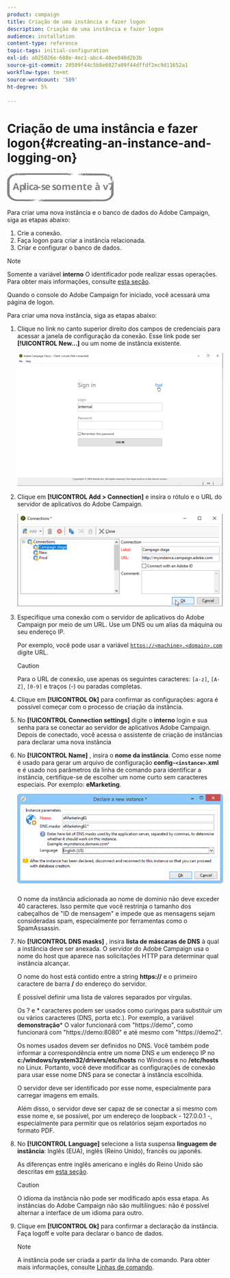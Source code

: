 ```yaml
---
product: campaign
title: Criação de uma instância e fazer logon
description: Criação de uma instância e fazer logon
audience: installation
content-type: reference
topic-tags: initial-configuration
exl-id: a025026e-688e-4ec1-abc4-40ee040d2b3b
source-git-commit: 20509f44c5b8e0827a09f44dffdf2ec9d11652a1
workflow-type: tm+mt
source-wordcount: '589'
ht-degree: 5%

---
```


# Criação de uma instância e fazer logon{#creating-an-instance-and-logging-on}

![](../../assets/v7-only.svg)

Para criar uma nova instância e o banco de dados do Adobe Campaign, siga as etapas abaixo:

1. Crie a conexão.
1. Faça logon para criar a instância relacionada.
1. Criar e configurar o banco de dados.

>[!NOTE]
>
>Somente a variável **interno** O identificador pode realizar essas operações. Para obter mais informações, consulte [esta seção](../../installation/using/configuring-campaign-server.md#internal-identifier).

Quando o console do Adobe Campaign for iniciado, você acessará uma página de logon.

Para criar uma nova instância, siga as etapas abaixo:

1. Clique no link no canto superior direito dos campos de credenciais para acessar a janela de configuração da conexão. Esse link pode ser **[!UICONTROL New...]** ou um nome de instância existente.

   ![](assets/s_ncs_install_define_connection_01.png)

1. Clique em **[!UICONTROL Add > Connection]** e insira o rótulo e o URL do servidor de aplicativos do Adobe Campaign.

   ![](assets/s_ncs_install_define_connection_02.png)

1. Especifique uma conexão com o servidor de aplicativos do Adobe Campaign por meio de um URL. Use um DNS ou um alias da máquina ou seu endereço IP.

   Por exemplo, você pode usar a variável [`https://<machine>.<domain>.com`](https://myserver.adobe.com) digite URL.

   >[!CAUTION]
   >
   >Para o URL de conexão, use apenas os seguintes caracteres: `[a-z]`, `[A-Z]`, `[0-9]` e traços (-) ou paradas completas.

1. Clique em **[!UICONTROL Ok]** para confirmar as configurações: agora é possível começar com o processo de criação da instância.
1. No **[!UICONTROL Connection settings]** digite o **interno** login e sua senha para se conectar ao servidor de aplicativos Adobe Campaign. Depois de conectado, você acessa o assistente de criação de instâncias para declarar uma nova instância
1. No **[!UICONTROL Name]** , insira o **nome da instância**. Como esse nome é usado para gerar um arquivo de configuração **config-`<instance>`.xml** e é usado nos parâmetros da linha de comando para identificar a instância, certifique-se de escolher um nome curto sem caracteres especiais. Por exemplo: **eMarketing**.

   ![](assets/s_ncs_install_create_instance.png)

   O nome da instância adicionada ao nome de domínio não deve exceder 40 caracteres. Isso permite que você restrinja o tamanho dos cabeçalhos de &quot;ID de mensagem&quot; e impede que as mensagens sejam consideradas spam, especialmente por ferramentas como o SpamAssassin.

1. No **[!UICONTROL DNS masks]** , insira **lista de máscaras de DNS** à qual a instância deve ser anexada. O servidor do Adobe Campaign usa o nome do host que aparece nas solicitações HTTP para determinar qual instância alcançar.

   O nome do host está contido entre a string **https://** e o primeiro caractere de barra **/** do endereço do servidor.

   É possível definir uma lista de valores separados por vírgulas.

   Os ? e * caracteres podem ser usados como curingas para substituir um ou vários caracteres (DNS, porta etc.). Por exemplo, a variável **demonstração*** O valor funcionará com &quot;https://demo&quot;, como funcionará com &quot;https://demo:8080&quot; e até mesmo com &quot;https://demo2&quot;.

   Os nomes usados devem ser definidos no DNS. Você também pode informar a correspondência entre um nome DNS e um endereço IP no **c:/windows/system32/drivers/etc/hosts** no Windows e no **/etc/hosts** no Linux. Portanto, você deve modificar as configurações de conexão para usar esse nome DNS para se conectar à instância escolhida.

   O servidor deve ser identificado por esse nome, especialmente para carregar imagens em emails.

   Além disso, o servidor deve ser capaz de se conectar a si mesmo com esse nome e, se possível, por um endereço de loopback - 127.0.0.1 -, especialmente para permitir que os relatórios sejam exportados no formato PDF.

1. No **[!UICONTROL Language]** selecione a lista suspensa **linguagem de instância**: Inglês (EUA), inglês (Reino Unido), francês ou japonês.

   As diferenças entre inglês americano e inglês do Reino Unido são descritas em [esta seção](../../platform/using/adobe-campaign-workspace.md#date-and-time).

   >[!CAUTION]
   >
   >O idioma da instância não pode ser modificado após essa etapa. As instâncias do Adobe Campaign não são multilíngues: não é possível alternar a interface de um idioma para outro.

1. Clique em **[!UICONTROL Ok]** para confirmar a declaração da instância. Faça logoff e volte para declarar o banco de dados.

   >[!NOTE]
   >
   >A instância pode ser criada a partir da linha de comando. Para obter mais informações, consulte [Linhas de comando](../../installation/using/command-lines.md).
